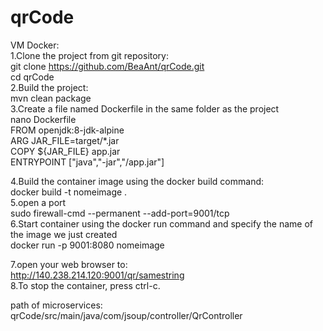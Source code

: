# qrCode    

VM Docker:       
1.Clone the project from git repository:        
git clone https://github.com/BeaAnt/qrCode.git    
cd qrCode       
2.Build the project:       
mvn clean package       
3.Create a file named Dockerfile in the same folder as the project      
nano Dockerfile     
    FROM openjdk:8-jdk-alpine   
    ARG JAR_FILE=target/*.jar   
    COPY ${JAR_FILE} app.jar    
    ENTRYPOINT ["java","-jar","/app.jar"]   

4.Build the container image using the docker build command:          
docker build -t nomeimage .  
5.open a port       
sudo firewall-cmd --permanent --add-port=9001/tcp       
6.Start container using the docker run command and specify the name of the image we just created                
docker run -p 9001:8080 nomeimage         

7.open your web browser to:                  
http://140.238.214.120:9001/qr/samestring       
8.To stop the container, press ctrl-c.      

path of microservices:     
qrCode/src/main/java/com/jsoup/controller/QrController
